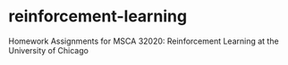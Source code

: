 # reinforcement-learning
Homework Assignments for MSCA 32020: Reinforcement Learning at the University of Chicago
